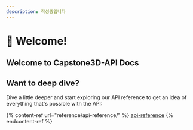 ```yaml
---
description: 작성중입니다
---
```


# 👋 Welcome!

## Welcome to Capstone3D-API Docs



## Want to deep dive?

Dive a little deeper and start exploring our API reference to get an idea of everything that's possible with the API:

{% content-ref url="reference/api-reference/" %}
[api-reference](reference/api-reference/)
{% endcontent-ref %}
